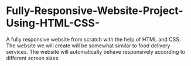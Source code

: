 # Fully-Responsive-Website-Project-Using-HTML-CSS-
A fully responsive website from scratch with the help of HTML and CSS. The website we will create will be somewhat similar to food delivery services. The website will automatically behave responsively according to different screen sizes 
